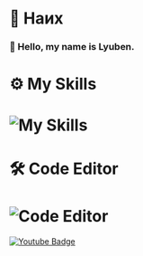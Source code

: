   # 📌 Наих
### 👋 Hello, my name is **Lyuben.**
# ⚙️ My Skills
#    ![My Skills](https://skillicons.dev/icons?i=python,c,lua,html,rust)
# 🛠️ Code Editor
#     ![Code Editor](https://skillicons.dev/icons?i=vscode)

[![Youtube Badge](https://img.shields.io/youtube/channel/subscribers/UCnu8zBv-6nGXLlxgsBYmksQ?style=social)]([https://www.youtube.com/channel/UCnu8zBv-6nGXLlxgsBYmksQ/featured](https://www.youtube.com/@bor666/featured))
